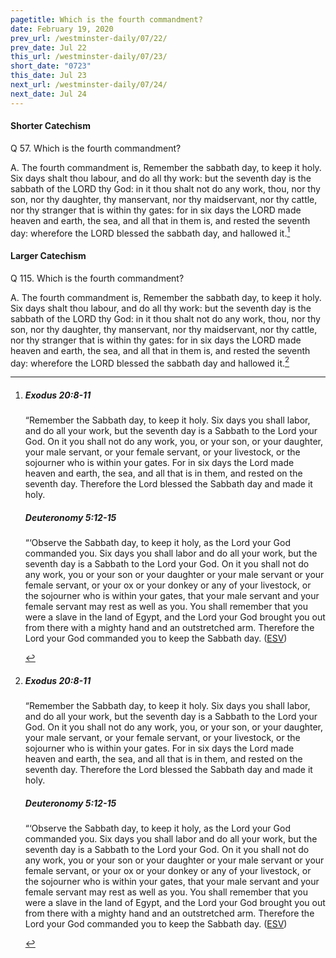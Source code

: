 ```yaml
---
pagetitle: Which is the fourth commandment?
date: February 19, 2020
prev_url: /westminster-daily/07/22/
prev_date: Jul 22
this_url: /westminster-daily/07/23/
short_date: "0723"
this_date: Jul 23
next_url: /westminster-daily/07/24/
next_date: Jul 24
---
```


#### Shorter Catechism

<span class="q">Q 57.</span> Which is the fourth commandment?

<span class="q">A.</span> The fourth commandment is, Remember the sabbath day, to keep it holy. Six days shalt thou labour, and do all thy work: but the seventh day is the sabbath of the LORD thy God: in it thou shalt not do any work, thou, nor thy son, nor thy daughter, thy manservant, nor thy maidservant, nor thy cattle, nor thy stranger that is within thy gates: for in six days the LORD made heaven and earth, the sea, and all that in them is, and rested the seventh day: wherefore the LORD blessed the sabbath day, and hallowed it.[^fnref:wsc1]


[^fnref:wsc1]: <div class="esv"><h5>Exodus 20:8-11</h5> <div class="esv-text"><p id="p02020008.01-1">&#8220;Remember the Sabbath day, to keep it holy. Six days you shall labor, and do all your work, but the seventh day is a Sabbath to the <span class="small-caps">Lord</span> your God. On it you shall not do any work, you, or your son, or your daughter, your male servant, or your female servant, or your livestock, or the sojourner who is within your gates. For in six days the <span class="small-caps">Lord</span> made heaven and earth, the sea, and all that is in them, and rested on the seventh day. Therefore the <span class="small-caps">Lord</span> blessed the Sabbath day and made it holy.</p> </div><h5>Deuteronomy 5:12-15</h5> <div class="esv-text"><p id="p05005012.01-2">&#8220;&#8216;Observe the Sabbath day, to keep it holy, as the <span class="small-caps">Lord</span> your God commanded you. Six days you shall labor and do all your work, but the seventh day is a Sabbath to the <span class="small-caps">Lord</span> your God. On it you shall not do any work, you or your son or your daughter or your male servant or your female servant, or your ox or your donkey or any of your livestock, or the sojourner who is within your gates, that your male servant and your female servant may rest as well as you. You shall remember that you were a slave in the land of Egypt, and the <span class="small-caps">Lord</span> your God brought you out from there with a mighty hand and an outstretched arm. Therefore the <span class="small-caps">Lord</span> your God commanded you to keep the Sabbath day.  (<a href="http://www.esv.org" class="copyright">ESV</a>)</p> </div> </div>


#### Larger Catechism

<span class="q">Q 115.</span> Which is the fourth commandment?

<span class="q">A.</span> The fourth commandment is, Remember the sabbath day, to keep it holy. Six days shalt thou labour, and do all thy work: but the seventh day is the sabbath of the LORD thy God: in it thou shalt not do any work, thou, nor thy son, nor thy daughter, thy manservant, nor thy maidservant, nor thy cattle, nor thy stranger that is within thy gates: for in six days the LORD made heaven and earth, the sea, and all that in them is, and rested the seventh day: wherefore the LORD blessed the sabbath day and hallowed it.[^fnref:wlc1]


[^fnref:wlc1]: <div class="esv"><h5>Exodus 20:8-11</h5> <div class="esv-text"><p id="p02020008.01-1">&#8220;Remember the Sabbath day, to keep it holy. Six days you shall labor, and do all your work, but the seventh day is a Sabbath to the <span class="small-caps">Lord</span> your God. On it you shall not do any work, you, or your son, or your daughter, your male servant, or your female servant, or your livestock, or the sojourner who is within your gates. For in six days the <span class="small-caps">Lord</span> made heaven and earth, the sea, and all that is in them, and rested on the seventh day. Therefore the <span class="small-caps">Lord</span> blessed the Sabbath day and made it holy.</p> </div><h5>Deuteronomy 5:12-15</h5> <div class="esv-text"><p id="p05005012.01-2">&#8220;&#8216;Observe the Sabbath day, to keep it holy, as the <span class="small-caps">Lord</span> your God commanded you. Six days you shall labor and do all your work, but the seventh day is a Sabbath to the <span class="small-caps">Lord</span> your God. On it you shall not do any work, you or your son or your daughter or your male servant or your female servant, or your ox or your donkey or any of your livestock, or the sojourner who is within your gates, that your male servant and your female servant may rest as well as you. You shall remember that you were a slave in the land of Egypt, and the <span class="small-caps">Lord</span> your God brought you out from there with a mighty hand and an outstretched arm. Therefore the <span class="small-caps">Lord</span> your God commanded you to keep the Sabbath day.  (<a href="http://www.esv.org" class="copyright">ESV</a>)</p> </div> </div>

